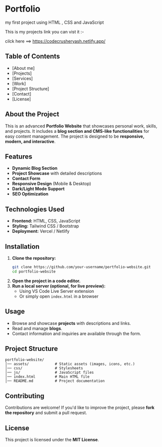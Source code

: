# Portfolio
my first project using HTML , CSS and JavaScript

This is my projects link you can vist it :-

cilck here ==> https://codecrusheryash.netlify.app/


## Table of Contents
- [About me]
- [Projects]
- [Services]
- [Work]
- [Project Structure]
- [Contact]
- [License]

## About the Project
This is an advanced **Portfolio Website** that showcases personal work, skills, and projects. It includes a **blog section and CMS-like functionalities** for easy content management. The project is designed to be **responsive, modern, and interactive**.

## Features
- **Dynamic Blog Section**
- **Project Showcase** with detailed descriptions
- **Contact Form**
- **Responsive Design** (Mobile & Desktop)
- **Dark/Light Mode Support**
- **SEO Optimization**

## Technologies Used
- **Frontend:** HTML, CSS, JavaScript
- **Styling:** Tailwind CSS / Bootstrap
- **Deployment:** Vercel / Netlify

## Installation
1. **Clone the repository:**
   ```bash
   git clone https://github.com/your-username/portfolio-website.git
   cd portfolio-website
   ```
2. **Open the project in a code editor.**
3. **Run a local server (optional, for live preview):**
   - Using VS Code Live Server extension
   - Or simply open `index.html` in a browser

## Usage
- Browse and showcase **projects** with descriptions and links.
- Read and manage **blogs**.
- Contact information and inquiries are available through the form.

## Project Structure
```
portfolio-website/
│── assets/            # Static assets (images, icons, etc.)
│── css/               # Stylesheets
│── js/                # JavaScript files
│── index.html         # Main HTML file
│── README.md          # Project documentation
```

## Contributing
Contributions are welcome! If you'd like to improve the project, please **fork the repository** and submit a pull request.

## License
This project is licensed under the **MIT License**.

